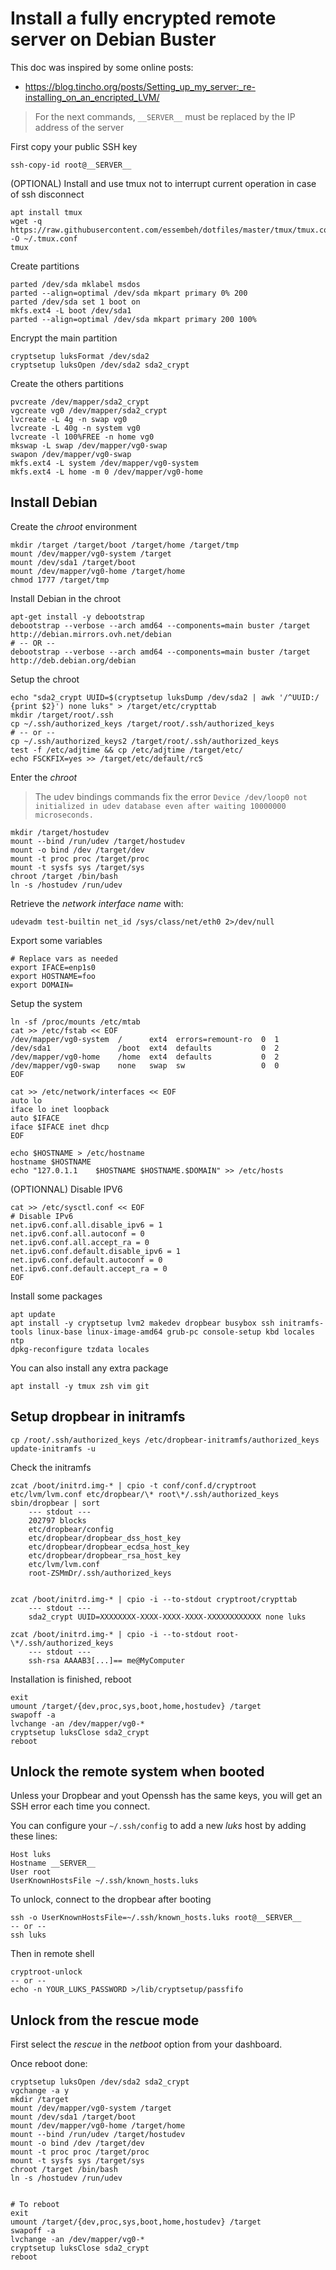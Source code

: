 # Install a fully encrypted remote server on Debian Buster 

This doc was inspired by some online posts:
- https://blog.tincho.org/posts/Setting_up_my_server:_re-installing_on_an_encripted_LVM/


> For the next commands, `__SERVER__` must be replaced by the IP address of the server


First copy your public SSH key 
```
ssh-copy-id root@__SERVER__
```


(OPTIONAL) Install and use tmux not to interrupt current operation in case of ssh disconnect
```
apt install tmux
wget -q https://raw.githubusercontent.com/essembeh/dotfiles/master/tmux/tmux.conf -O ~/.tmux.conf
tmux
```


Create partitions
```
parted /dev/sda mklabel msdos
parted --align=optimal /dev/sda mkpart primary 0% 200
parted /dev/sda set 1 boot on
mkfs.ext4 -L boot /dev/sda1
parted --align=optimal /dev/sda mkpart primary 200 100%
```


Encrypt the main partition
```
cryptsetup luksFormat /dev/sda2
cryptsetup luksOpen /dev/sda2 sda2_crypt
```


Create the others partitions
```
pvcreate /dev/mapper/sda2_crypt
vgcreate vg0 /dev/mapper/sda2_crypt
lvcreate -L 4g -n swap vg0
lvcreate -L 40g -n system vg0
lvcreate -l 100%FREE -n home vg0
mkswap -L swap /dev/mapper/vg0-swap
swapon /dev/mapper/vg0-swap
mkfs.ext4 -L system /dev/mapper/vg0-system
mkfs.ext4 -L home -m 0 /dev/mapper/vg0-home
```

## Install Debian


Create the *chroot* environment
```
mkdir /target /target/boot /target/home /target/tmp
mount /dev/mapper/vg0-system /target
mount /dev/sda1 /target/boot
mount /dev/mapper/vg0-home /target/home
chmod 1777 /target/tmp
```


Install Debian in the chroot
```
apt-get install -y debootstrap
debootstrap --verbose --arch amd64 --components=main buster /target http://debian.mirrors.ovh.net/debian
# -- OR --
debootstrap --verbose --arch amd64 --components=main buster /target http://deb.debian.org/debian
```


Setup the chroot
```
echo "sda2_crypt UUID=$(cryptsetup luksDump /dev/sda2 | awk '/^UUID:/ {print $2}') none luks" > /target/etc/crypttab
mkdir /target/root/.ssh
cp ~/.ssh/authorized_keys /target/root/.ssh/authorized_keys
# -- or --
cp ~/.ssh/authorized_keys2 /target/root/.ssh/authorized_keys
test -f /etc/adjtime && cp /etc/adjtime /target/etc/
echo FSCKFIX=yes >> /target/etc/default/rcS
```


Enter the *chroot*
> The udev bindings commands fix the error `Device /dev/loop0 not initialized in udev database even after waiting 10000000 microseconds.`
```
mkdir /target/hostudev
mount --bind /run/udev /target/hostudev 
mount -o bind /dev /target/dev
mount -t proc proc /target/proc
mount -t sysfs sys /target/sys
chroot /target /bin/bash
ln -s /hostudev /run/udev
```

Retrieve the *network interface name* with:
```
udevadm test-builtin net_id /sys/class/net/eth0 2>/dev/null
```

Export some variables
```
# Replace vars as needed
export IFACE=enp1s0
export HOSTNAME=foo
export DOMAIN=
```


Setup the system
```
ln -sf /proc/mounts /etc/mtab
cat >> /etc/fstab << EOF
/dev/mapper/vg0-system  /      ext4  errors=remount-ro  0  1
/dev/sda1               /boot  ext4  defaults           0  2
/dev/mapper/vg0-home    /home  ext4  defaults           0  2
/dev/mapper/vg0-swap    none   swap  sw                 0  0
EOF

cat >> /etc/network/interfaces << EOF
auto lo
iface lo inet loopback
auto $IFACE
iface $IFACE inet dhcp
EOF

echo $HOSTNAME > /etc/hostname
hostname $HOSTNAME
echo "127.0.1.1    $HOSTNAME $HOSTNAME.$DOMAIN" >> /etc/hosts
```


(OPTIONNAL) Disable IPV6 
```
cat >> /etc/sysctl.conf << EOF
# Disable IPv6
net.ipv6.conf.all.disable_ipv6 = 1
net.ipv6.conf.all.autoconf = 0
net.ipv6.conf.all.accept_ra = 0
net.ipv6.conf.default.disable_ipv6 = 1
net.ipv6.conf.default.autoconf = 0
net.ipv6.conf.default.accept_ra = 0
EOF
```


Install some packages
```
apt update
apt install -y cryptsetup lvm2 makedev dropbear busybox ssh initramfs-tools linux-base linux-image-amd64 grub-pc console-setup kbd locales ntp
dpkg-reconfigure tzdata locales
```


You can also install any extra package
```
apt install -y tmux zsh vim git
```


## Setup dropbear in initramfs
```
cp /root/.ssh/authorized_keys /etc/dropbear-initramfs/authorized_keys
update-initramfs -u
```


Check the initramfs
```
zcat /boot/initrd.img-* | cpio -t conf/conf.d/cryptroot etc/lvm/lvm.conf etc/dropbear/\* root\*/.ssh/authorized_keys sbin/dropbear | sort
	--- stdout ---
	202797 blocks
	etc/dropbear/config
	etc/dropbear/dropbear_dss_host_key
	etc/dropbear/dropbear_ecdsa_host_key
	etc/dropbear/dropbear_rsa_host_key
	etc/lvm/lvm.conf
	root-ZSMmDr/.ssh/authorized_keys


zcat /boot/initrd.img-* | cpio -i --to-stdout cryptroot/crypttab
	--- stdout ---
	sda2_crypt UUID=XXXXXXXX-XXXX-XXXX-XXXX-XXXXXXXXXXXX none luks

zcat /boot/initrd.img-* | cpio -i --to-stdout root-\*/.ssh/authorized_keys
	--- stdout ---
	ssh-rsa AAAAB3[...]== me@MyComputer

```


Installation is finished, reboot
```
exit
umount /target/{dev,proc,sys,boot,home,hostudev} /target
swapoff -a
lvchange -an /dev/mapper/vg0-*
cryptsetup luksClose sda2_crypt
reboot
```

## Unlock the remote system when booted

Unless your Dropbear and yout Openssh has the same keys, you will get an SSH error each time you connect.


You can configure your `~/.ssh/config` to add a new *luks* host by adding these lines:

```
Host luks
Hostname __SERVER__
User root
UserKnownHostsFile ~/.ssh/known_hosts.luks
```

To unlock, connect to the dropbear after booting
```
ssh -o UserKnownHostsFile=~/.ssh/known_hosts.luks root@__SERVER__
-- or --
ssh luks

```
Then in remote shell
```
cryptroot-unlock
-- or --
echo -n YOUR_LUKS_PASSWORD >/lib/cryptsetup/passfifo
```

## Unlock from the rescue mode

First select the *rescue* in the *netboot* option from your dashboard.

Once reboot done:
```
cryptsetup luksOpen /dev/sda2 sda2_crypt
vgchange -a y
mkdir /target
mount /dev/mapper/vg0-system /target
mount /dev/sda1 /target/boot
mount /dev/mapper/vg0-home /target/home
mount --bind /run/udev /target/hostudev 
mount -o bind /dev /target/dev
mount -t proc proc /target/proc
mount -t sysfs sys /target/sys
chroot /target /bin/bash
ln -s /hostudev /run/udev


# To reboot
exit
umount /target/{dev,proc,sys,boot,home,hostudev} /target
swapoff -a
lvchange -an /dev/mapper/vg0-*
cryptsetup luksClose sda2_crypt
reboot
```
